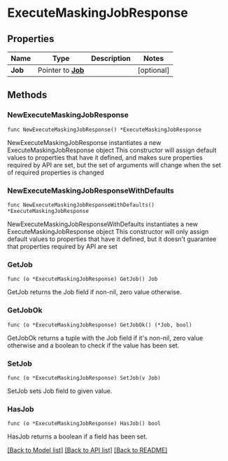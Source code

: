 # ExecuteMaskingJobResponse

## Properties

Name | Type | Description | Notes
------------ | ------------- | ------------- | -------------
**Job** | Pointer to [**Job**](Job.md) |  | [optional] 

## Methods

### NewExecuteMaskingJobResponse

`func NewExecuteMaskingJobResponse() *ExecuteMaskingJobResponse`

NewExecuteMaskingJobResponse instantiates a new ExecuteMaskingJobResponse object
This constructor will assign default values to properties that have it defined,
and makes sure properties required by API are set, but the set of arguments
will change when the set of required properties is changed

### NewExecuteMaskingJobResponseWithDefaults

`func NewExecuteMaskingJobResponseWithDefaults() *ExecuteMaskingJobResponse`

NewExecuteMaskingJobResponseWithDefaults instantiates a new ExecuteMaskingJobResponse object
This constructor will only assign default values to properties that have it defined,
but it doesn't guarantee that properties required by API are set

### GetJob

`func (o *ExecuteMaskingJobResponse) GetJob() Job`

GetJob returns the Job field if non-nil, zero value otherwise.

### GetJobOk

`func (o *ExecuteMaskingJobResponse) GetJobOk() (*Job, bool)`

GetJobOk returns a tuple with the Job field if it's non-nil, zero value otherwise
and a boolean to check if the value has been set.

### SetJob

`func (o *ExecuteMaskingJobResponse) SetJob(v Job)`

SetJob sets Job field to given value.

### HasJob

`func (o *ExecuteMaskingJobResponse) HasJob() bool`

HasJob returns a boolean if a field has been set.


[[Back to Model list]](../README.md#documentation-for-models) [[Back to API list]](../README.md#documentation-for-api-endpoints) [[Back to README]](../README.md)


